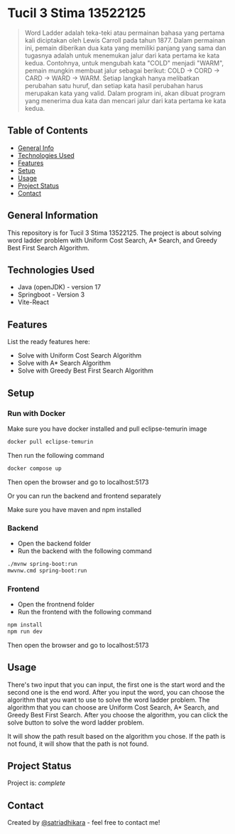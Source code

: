 # Tucil 3 Stima 13522125

> Word Ladder adalah teka-teki atau permainan bahasa yang pertama kali diciptakan oleh Lewis Carroll pada tahun 1877. Dalam permainan ini, pemain diberikan dua kata yang memiliki panjang yang sama dan tugasnya adalah untuk menemukan jalur dari kata pertama ke kata kedua. Contohnya, untuk mengubah kata "COLD" menjadi "WARM", pemain mungkin membuat jalur sebagai berikut: COLD → CORD → CARD → WARD → WARM. Setiap langkah hanya melibatkan perubahan satu huruf, dan setiap kata hasil perubahan harus merupakan kata yang valid. Dalam program ini, akan dibuat program yang menerima dua kata dan mencari jalur dari kata pertama ke kata kedua.

## Table of Contents

- [General Info](#general-information)
- [Technologies Used](#technologies-used)
- [Features](#features)
- [Setup](#setup)
- [Usage](#usage)
- [Project Status](#project-status)
- [Contact](#contact)
<!-- * [License](#license) -->

## General Information

This repository is for Tucil 3 Stima 13522125. The project is about solving word ladder problem with Uniform Cost Search, A\* Search, and Greedy Best First Search Algorithm.

## Technologies Used

- Java (openJDK) - version 17
- Springboot - Version 3
- Vite-React

## Features

List the ready features here:

- Solve with Uniform Cost Search Algorithm
- Solve with A\* Search Algorithm
- Solve with Greedy Best First Search Algorithm

## Setup

### Run with Docker

Make sure you have docker installed and pull eclipse-temurin image

```bash
docker pull eclipse-temurin
```

Then run the following command

```bash
docker compose up
```

Then open the browser and go to localhost:5173

Or you can run the backend and frontend separately

Make sure you have maven and npm installed

### Backend

- Open the backend folder
- Run the backend with the following command

```bash
./mvnw spring-boot:run
mwvnw.cmd spring-boot:run
```

### Frontend

- Open the frontnend folder
- Run the frontend with the following command

```bash
npm install
npm run dev
```

Then open the browser and go to localhost:5173

## Usage

There's two input that you can input, the first one is the start word and the second one is the end word. After you input the word, you can choose the algorithm that you want to use to solve the word ladder problem. The algorithm that you can choose are Uniform Cost Search, A\* Search, and Greedy Best First Search. After you choose the algorithm, you can click the solve button to solve the word ladder problem.

It will show the path result based on the algorithm you chose. If the path is not found, it will show that the path is not found.

## Project Status

Project is: _complete_

## Contact

Created by [@satriadhikara](https://github.com/satriadhikara) - feel free to contact me!
